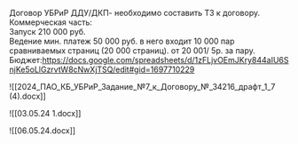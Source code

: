 Договор УБРиР ДДУ/ДКП- необходимо составить ТЗ к договору.  
Коммерческая часть:  
Запуск 210 000 руб.  
Ведение мин. платеж 50 000 руб. в него входит 10 000 пар сравниваемых страниц (20 000 страниц). от 20 001/ 5р. за пару.
Бюджет:https://docs.google.com/spreadsheets/d/1zFLjvOEmJKry844aIU6SnjKe5oLlGzrvtW8cNwXjTSQ/edit#gid=1697710229

![[2024_ПАО_КБ_УБРиР_Задание_№7_к_Договору_№_34216_драфт_1_7 (4).docx]]

![[03.05.24 1.docx]]

![[06.05.24.docx]]